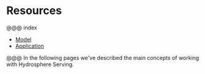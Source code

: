 # Resources
@@@ index
* [Model](models.md)
* [Application](applications.md)

@@@
In the following pages we've described the main concepts of working with Hydrosphere Serving. 

